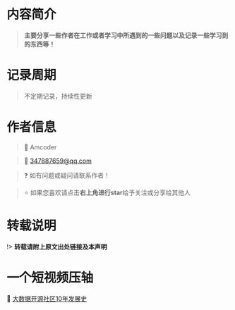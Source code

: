 # 内容简介

>**主要分享一些作者在工作或者学习中所遇到的一些问题以及记录一些学习到的东西等！**

# 记录周期

> 不定期记录，持续性更新

# 作者信息

>:name_badge: Amcoder

>:email: 347887659@qq.com

>:question: 如有问题或疑问请联系作者！

>:star: 如果您喜欢请点击**右上角进行star**给予关注或分享给其他人

# 转载说明

!> **转载请附上原文出处链接及本声明**

# 一个短视频压轴
:movie_camera: [大数据开源社区10年发展史](https://v.youku.com/v_show/id_XNDM1MDI1MjU0NA==.html?spm=a2h9p.12366999.app.SECTION~MAIN~SECTION~MAIN~5~5!2~5!3~5~5~5~5~5~21~22~TR~TD!2~5~5!2~H4~A)

